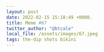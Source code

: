 ```yaml
---
layout: post
date: 2022-02-15 15:18:49 +0000.
title: Meme #67
twitter_author: "@btcale"
local_file: /assets/images/67.jpeg
tags: the-dip shots bikini
---
```

